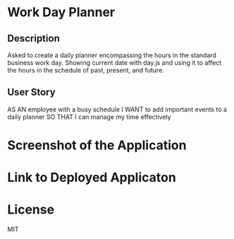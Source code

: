 # Work Day Planner

## Description

Asked to create a daily planner encompassing the hours in the standard business work day. Showing current date with day.js and using it to affect the hours in the schedule of past, present, and future.

## User Story

AS AN employee with a busy schedule
I WANT to add important events to a daily planner
SO THAT I can manage my time effectively

# Screenshot of the Application

# Link to Deployed Applicaton

# License

MIT
